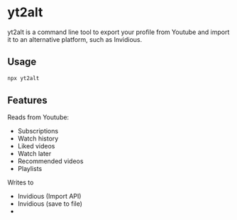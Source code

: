 # yt2alt

yt2alt is a command line tool to export your profile from Youtube and import it to an alternative platform, such as Invidious.

## Usage

```bash
npx yt2alt
```
## Features

Reads from Youtube:
- Subscriptions
- Watch history
- Liked videos
- Watch later
- Recommended videos
- Playlists

Writes to
- Invidious (Import API)
- Invidious (save to file)
- 
